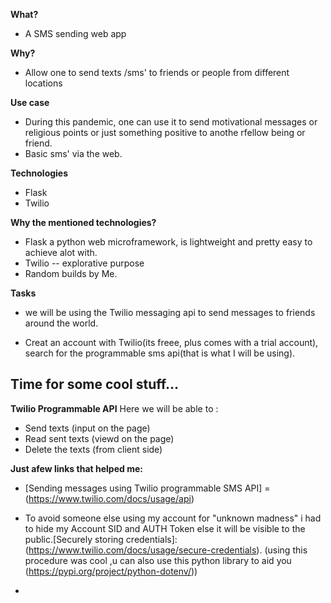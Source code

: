 **What?**
- A SMS sending web app

**Why?**
- Allow one to send texts /sms' to friends or people from different locations

**Use case**
- During this pandemic, one can use it to send motivational messages or religious points or just something positive to anothe rfellow being or friend.
-  Basic sms' via the web.

**Technologies**
- Flask
- Twilio


**Why the mentioned technologies?**
  - Flask a python web microframework, is lightweight and pretty easy to achieve alot with.
  - Twilio -- explorative purpose
  - Random builds by Me.


**Tasks**
- we will be using the Twilio messaging api to send messages to friends around the world.

- Creat an account with Twilio(its freee, plus comes with a trial account), search for the programmable sms api(that is what I will be using).

Time for some cool stuff...
--------------------------------------------------------------------------------------------------------------------------------------------
 
**Twilio Programmable API**
Here we will be able to : 
- Send texts (input on the page)
- Read sent texts (viewd on the page)
- Delete the texts (from client side)

**Just afew links that helped me:**
- [Sending messages using Twilio programmable SMS API] = (https://www.twilio.com/docs/usage/api)

- To avoid someone else using my account for "unknown madness" i had to hide my Account SID  and AUTH Token else it will be visible to the public.[Securely storing credentials]:(https://www.twilio.com/docs/usage/secure-credentials). (using this procedure was cool ,u can also use this python library to aid you (https://pypi.org/project/python-dotenv/))

- 


